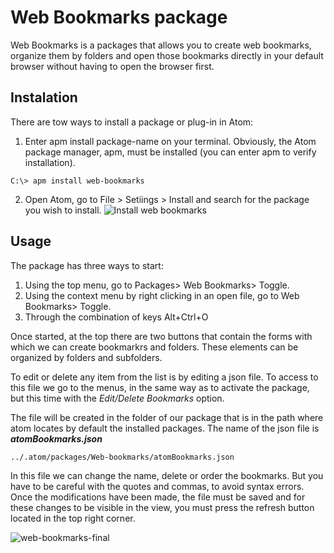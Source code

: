 # Web Bookmarks package

Web Bookmarks is a packages that allows you to create web bookmarks, organize them by folders and open those bookmarks directly in your default browser without having to open the browser first.

## Instalation

There are tow ways to install a package or plug-in in Atom:

1. Enter apm install package-name on your terminal. Obviously, the Atom package manager, apm, must be installed (you can enter apm to verify installation).
```
C:\> apm install web-bookmarks
```

2. Open Atom, go to File > Setiings > Install and search for the package you wish to install.
![Install web bookmarks](https://user-images.githubusercontent.com/14926224/58275172-55ce7d00-7d8c-11e9-9b54-77bda47b12a9.png)

## Usage


The package has three ways to start:
1. Using the top menu, go to Packages> Web Bookmarks> Toggle.
2. Using the context menu by right clicking in an open file, go to Web Bookmarks> Toggle.
3. Through the combination of keys Alt+Ctrl+O

Once started, at the top there are two buttons that contain the forms with which we can create bookmarkrs and folders. These elements can be organized by folders and subfolders.

To edit or delete any item from the list is by editing a json file. To access to this file we go to the menus, in the same way as to activate the package, but this time with the _Edit/Delete Bookmarks_ option.

The file will be created in the folder of our package that is in the path where atom locates by default the installed packages. The name of the json file is ***atomBookmarks.json***

    ../.atom/packages/Web-bookmarks/atomBookmarks.json

In this file we can change the name, delete or order the bookmarks. But you have to be careful with the quotes and commas, to avoid syntax errors. Once the modifications have been made, the file must be saved and for these changes to be visible in the view, you must press the refresh button located in the top right corner.

![web-bookmarks-final](https://user-images.githubusercontent.com/14926224/58324272-50217780-7e1e-11e9-99f7-2cb332f364b6.gif)
